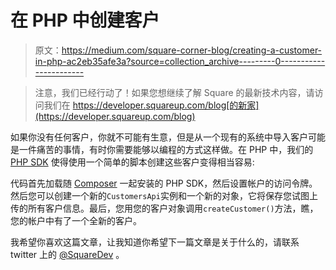 # 在 PHP 中创建客户

> 原文：<https://medium.com/square-corner-blog/creating-a-customer-in-php-ac2eb35afe3a?source=collection_archive---------0----------------------->

> 注意，我们已经行动了！如果您想继续了解 Square 的最新技术内容，请访问我们在 https://developer.squareup.com/blog[的新家](https://developer.squareup.com/blog)

如果你没有任何客户，你就不可能有生意，但是从一个现有的系统中导入客户可能是一件痛苦的事情，有时你需要能够以编程的方式这样做。在 PHP 中，我们的 [PHP SDK](https://github.com/square/connect-php-sdk) 使得使用一个简单的脚本创建这些客户变得相当容易:

代码首先加载随 [Composer](https://getcomposer.org/) 一起安装的 PHP SDK，然后设置帐户的访问令牌。然后您可以创建一个新的`CustomersApi`实例和一个新的对象，它将保存您试图上传的所有客户信息。最后，您用您的客户对象调用`createCustomer()`方法，瞧，您的帐户中有了一个全新的客户。

我希望你喜欢这篇文章，让我知道你希望下一篇文章是关于什么的，请联系 twitter 上的 [@SquareDev](https://twitter.com/SquareDev) 。